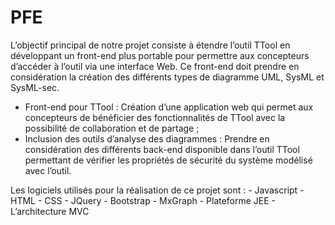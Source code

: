 # PFE
L’objectif principal de notre projet consiste à étendre l’outil TTool en développant un front-end plus portable pour permettre aux concepteurs d’accéder à l’outil via une interface Web. Ce front-end doit prendre en considération la création des différents types
de diagramme UML, SysML et SysML-sec.
   
   - Front-end pour TTool : Création d’une application web qui permet aux concepteurs de bénéficier des fonctionnalités de TTool avec la       possibilité de collaboration et de partage ;
   - Inclusion des outils d’analyse des diagrammes : Prendre en considération des différents back-end disponible dans l’outil TTool             permettant de vérifier les propriétés de sécurité du système modélisé avec l’outil.
    
 Les logiciels utilisés pour la réalisation de ce projet sont :
    - Javascript 
    - HTML
    - CSS
    - JQuery
    - Bootstrap
    - MxGraph
    - Plateforme JEE
    - L’architecture MVC
